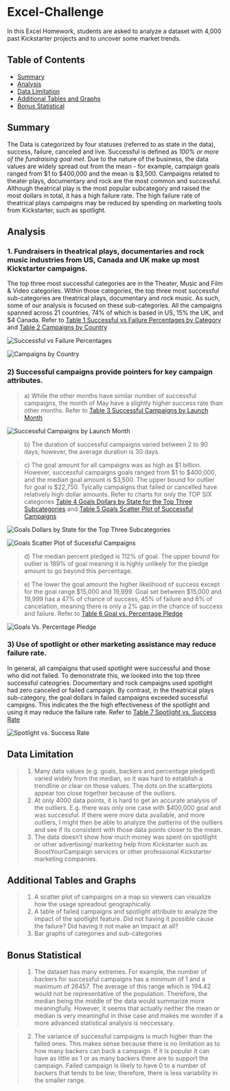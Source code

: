 # Excel-Challenge
In this Excel Homework, students are asked to analyze a dataset with 4,000 past Kickstarter projects and to uncover some market trends.

## Table of Contents ##
* [Summary](https://github.com/adriana-icasiano/Excel-challenge#Summary)
* [Analysis](https://github.com/adriana-icasiano/Excel-challenge#Analysis)
* [Data Limitation](https://github.com/adriana-icasiano/Excel-challenge#Data-Limitation)
* [Additional Tables and Graphs](https://github.com/adriana-icasiano/Excel-challenge#Additional-tables-graphs)
* [Bonus Statistical](https://github.com/adriana-icasiano/Excel-challenge#Bonus-Statistical)
## Summary ##
The Data is categorized by four statuses (referred to as state in the data), success, failure, canceled and live. Successful is defined as *100% or more of the fundraising goal met*. Due to the nature of the business, the data values are widely spread out from the mean - for example, campaign goals ranged from $1 to $400,000 and the mean is $3,500. Campaigns related to theater plays, documentary and rock are the most common and successful.  Although theatrical play is the most popular subcategory and raised the most dollars in total, it has a high failure rate. The high failure rate of theatrical plays campaigns may be reduced by spending on marketing tools from Kickstarter, such as spotlight.

## Analysis ##
### 1. Fundraisers in theatrical plays, documentaries and rock music industries from US, Canada and UK make up most Kickstarter campaigns.   
The top three most successful categories are in the Theater, Music and Film & Video categories. Within those categories, the top three most successful sub-categories are theatrical plays, documentary and rock music. As such, some of our analysis is focused on these sub-categories. All the campaigns spanned across 21 countries, 74% of which is based in US, 15% the UK, and $4 Canada. Refer to  [Table 1 Successful vs Failure Percentages by Category](https://github.com/adriana-icasiano/Excel-Challenge/blob/0880b2dfb61a6b6c926360418073a48600d99cf7/Chart%203.PNG) and [Table 2 Campaigns by Country](https://github.com/adriana-icasiano/Excel-Challenge/blob/4f1ed6428c30f614dbf8604926278e68ede91e07/Chart%2017.PNG)

![Successful vs Failure Percentages](https://github.com/adriana-icasiano/Excel-Challenge/blob/0880b2dfb61a6b6c926360418073a48600d99cf7/Chart%203.PNG)

![Campaigns by Country](https://github.com/adriana-icasiano/Excel-Challenge/blob/4f1ed6428c30f614dbf8604926278e68ede91e07/Chart%2017.PNG)

### 2) Successful campaigns provide pointers for key campaign attributes. ###
   > a) While the other months have similar number of successful campaigns, the month of May have a slightly higher success rate than other months. Refer to [Table 3 Successful Campaigns by Launch Month](https://github.com/adriana-icasiano/Excel-Challenge/blob/9ccca76af7011e48f7b69b15f8b2c6d87911bdae/Chart%209.PNG)

![Successful Campaigns by Launch Month](https://github.com/adriana-icasiano/Excel-Challenge/blob/9ccca76af7011e48f7b69b15f8b2c6d87911bdae/Chart%209.PNG)

   > b) The duration of successful campaigns varied between 2 to 90 days; however, the average duration is 30 days.
   
   > c) The goal amount for all campaigns was as high as $1 billion. However, successful campaigns goals ranged from $1 to $400,000, and the median goal amount is $3,500. The upper bound for outlier for goal is $22,750. Tyically campaigns that failed or cancelled have relatively high dollar amounts. Refer to charts for only the TOP SIX categories [Table 4 Goals Dollars by State for the Top Three Subcategories](https://github.com/adriana-icasiano/Excel-Challenge/blob/9ccca76af7011e48f7b69b15f8b2c6d87911bdae/Chart%2013.PNG) and [Table 5 Goals Scatter Plot of Successful Campaigns](https://github.com/adriana-icasiano/Excel-Challenge/blob/9ccca76af7011e48f7b69b15f8b2c6d87911bdae/Chart%2016.PNG)
   > 
![Goals Dollars by State for the Top Three Subcategories](https://github.com/adriana-icasiano/Excel-Challenge/blob/9ccca76af7011e48f7b69b15f8b2c6d87911bdae/Chart%2013.PNG)

![Goals Scatter Plot of Sucessful Campaigns](https://github.com/adriana-icasiano/Excel-Challenge/blob/9ccca76af7011e48f7b69b15f8b2c6d87911bdae/Chart%2016.PNG)


   > d) The median percent pledged is 112% of goal. The upper bound for outlier is 189% of goal meaning it is highly unlikely for the pledge amount to go beyond this percentage.

   > e) The lower the goal amount the higher likelihood of success except for the goal range $15,000 and 19,999. Goal set between $15,000 and 19,999 has a 47% of chance of success, 45% of failure and 8% of cancelation, meaning there is only a 2% gap in the chance of success and failure. Refer to  [Table 6 Goal vs. Percentage Pledge]( https://github.com/adriana-icasiano/Excel-Challenge/blob/9ccca76af7011e48f7b69b15f8b2c6d87911bdae/Chart%207.PNG)

![Goals Vs. Percentage Pledge](https://github.com/adriana-icasiano/Excel-Challenge/blob/9ccca76af7011e48f7b69b15f8b2c6d87911bdae/Chart%207.PNG)

### 3) Use of spotlight or other marketing assistance may reduce failure rate. ### 
In general, all campaigns that used spotlight were successful and those who did not failed. To demonstrate this, we looked into the top three successful cateogries. Documentary and rock campaigns used spotlight had zero canceled or failed campaign. By contrast, in the theatrical plays sub-category, the goal dollars in failed campaigns exceeded sucessful campigns. This indicates the the high effectiveness of the spotlight and using it may reduce the failure rate. Refer to [Table 7 Spotlight vs. Success Rate](https://github.com/adriana-icasiano/Excel-Challenge/blob/9ccca76af7011e48f7b69b15f8b2c6d87911bdae/Chart%2012.PNG)

![Spotlight vs. Success Rate](https://github.com/adriana-icasiano/Excel-Challenge/blob/9ccca76af7011e48f7b69b15f8b2c6d87911bdae/Chart%2012.PNG)

## Data Limitation ##
> 1.  Many data values (e.g. goals, backers and percentage pledged) varied widely from the median, so it was hard to establish a trendline or clear on those values. The dots on the scatterplots appear too close together because of the outliers. 
> 2.	At only 4000 data points, it is hard to get an accurate analysis of the outliers. E.g. there was only one case with $400,000 goal and was successful. If there were more data available, and more outliers, I might then be able to analyze the patterns of the outliers and see if its consistent with those data points closer to the mean.
> 3.	The data doesn’t show how much money was spent on spotlight or other advertising/ marketing help from Kickstarter such as BoostYourCampaign services or other professional Kickstarter marketing companies.


## Additional Tables and Graphs ##
> 1.	A scatter plot of campaigns on a map so viewers can visualize how the usage spreadout geographically.
> 2.	A table of failed campaigns and spotlight attribute to analyze the impact of the spotlight feature. Did not having it possible cause the failure? Did having it not make an impact at all?
> 3.	Bar graphs of categories and sub-categories

## Bonus Statistical ##
> 1.	The dataset has many extremes. For example, the number of backers for successful campaigns has a minimum of 1 and a maximum of 26457. The average of this range which is 194.42 would not be representative of the population. Therefore, the median being the middle of the data would summarize more meaningfully. However, it seems that actually neither the mean or median is very meaningful in thise case and makes me wonder if a more advanced statistical analysis is neccessary.

> 2.	The variance of successful campaigns is much higher than the failed ones. This makes sense because there is no limitation as to how many backers can back a campaign. If it is popular it can have as little as 1 or as many backers there are to support the campaign. Failed campaign is likely to have 0 to a number of backers that tends to be low; therefore, there is less variability in the smaller range. 


